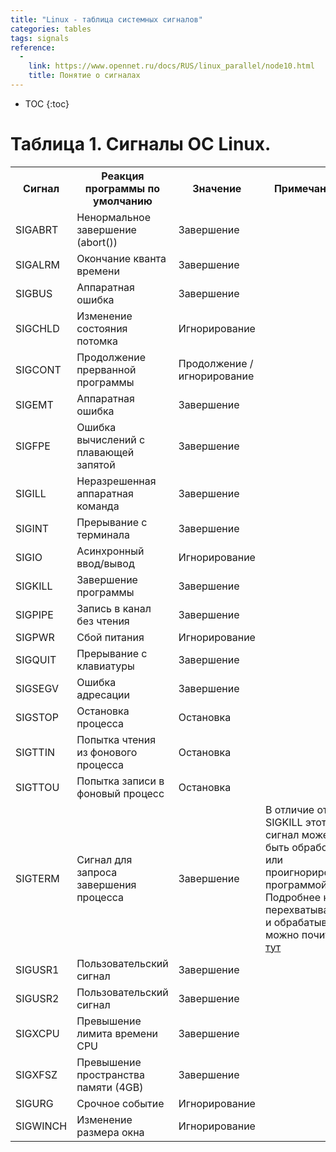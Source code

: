 ```yaml
---
title: "Linux - таблица системных сигналов"
categories: tables
tags: signals 
reference:
  -
    link: https://www.opennet.ru/docs/RUS/linux_parallel/node10.html
    title: Понятие о сигналах
---
```


* TOC 
{:toc}

# Таблица 1. Сигналы ОС Linux.

<table>
    <tr>
        <th>Сигнал</th>
        <th>Реакция программы по умолчанию</th>
        <th>Значение</th>
        <th>Примечание</th>
    </tr>
    <tr>
        <td>SIGABRT</td>
        <td>Ненормальное завершение (abort())</td>
        <td>Завершение</td>
        <td></td>
    </tr>
    <tr>
        <td>SIGALRM</td>
        <td>Окончание кванта времени</td>
        <td>Завершение</td>
        <td></td>
    </tr>
    <tr>
        <td>SIGBUS</td>
        <td>Аппаратная ошибка</td>
        <td>Завершение</td>
        <td></td>
    </tr>
    <tr>
        <td>SIGCHLD</td>
        <td>Изменение состояния потомка</td>
        <td>Игнорирование</td>
        <td></td>
    </tr>
    <tr>
        <td>SIGCONT</td>
        <td>Продолжение прерванной программы</td>
        <td>Продолжение / игнорирование</td>
        <td></td>
    </tr>
    <tr>
        <td>SIGEMT</td>
        <td>Аппаратная ошибка</td>
        <td>Завершение</td>
        <td></td>
    </tr>
    <tr>
        <td>SIGFPE</td>
        <td>Ошибка вычислений с плавающей запятой</td>
        <td>Завершение</td>
        <td></td>
    </tr>
    <tr>
        <td>SIGILL</td>
        <td>Неразрешенная аппаратная команда</td>
        <td>Завершение</td>
        <td></td>
    </tr>
    <tr>
        <td>SIGINT</td>
        <td>Прерывание с терминала</td>
        <td>Завершение</td>
        <td></td>
    </tr>
    <tr>
        <td>SIGIO</td>
        <td>Асинхронный ввод/вывод</td>
        <td>Игнорирование</td>
        <td></td>
    </tr>
    <tr>
        <td>SIGKILL</td>
        <td>Завершение программы</td>
        <td>Завершение</td>
        <td></td>
    </tr>
    <tr>
        <td>SIGPIPE</td>
        <td>Запись в канал без чтения</td>
        <td>Завершение</td>
        <td></td>
    </tr>
    <tr>
        <td>SIGPWR</td>
        <td>Сбой питания</td>
        <td>Игнорирование</td>
        <td></td>
    </tr>
        <tr>
        <td>SIGQUIT</td>
        <td>Прерывание с клавиатуры</td>
        <td>Завершение</td>
        <td></td>
    </tr>
    <tr>
        <td>SIGSEGV</td>
        <td>Ошибка адресации</td>
        <td>Завершение</td>
        <td></td>
    </tr>
    <tr>
        <td>SIGSTOP</td>
        <td>Остановка процесса</td>
        <td>Остановка</td>
        <td></td>
    </tr>
    <tr>
        <td>SIGTTIN</td>
        <td>Попытка чтения из фонового процесса</td>
        <td>Остановка</td>
        <td></td>
    </tr>
    <tr>
        <td>SIGTTOU</td>
        <td>Попытка записи в фоновый процесс</td>
        <td>Остановка</td>
        <td></td>
    </tr>
    <tr>
        <td>SIGTERM</td>
        <td>Cигнал для запроса завершения процесса</td>
        <td>Завершение</td>
        <td>В отличие от SIGKILL этот сигнал может быть обработан или проигнорирован программой. Подробнее как перехватывать и обрабатывать можно почитать <a href="/doc/29-04-2018/perl-signals/#SIGTERM">тут</a></td>
    </tr>
    <tr>
        <td>SIGUSR1</td>
        <td>Пользовательский сигнал</td>
        <td>Завершение</td>
        <td></td>
    </tr>
    <tr>
        <td>SIGUSR2</td>
        <td>Пользовательский сигнал</td>
        <td>Завершение</td>
        <td></td>
    </tr>
    <tr>
        <td>SIGXCPU</td>
        <td>Превышение лимита времени CPU</td>
        <td>Завершение</td>
        <td></td>
    </tr>
    <tr>
        <td>SIGXFSZ</td>
        <td>Превышение пространства памяти (4GB)</td>
        <td>Завершение</td>
        <td></td>
    </tr>
    <tr>
        <td>SIGURG</td>
        <td>Срочное событие</td>
        <td>Игнорирование</td>
        <td></td>
    </tr>
    <tr>
        <td>SIGWINCH</td>
        <td>Изменение размера окна</td>
        <td>Игнорирование</td>
        <td></td>
    </tr>
</table>
